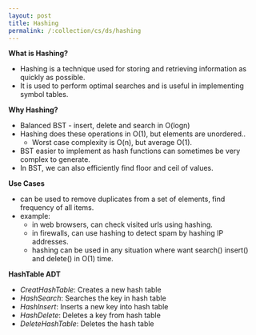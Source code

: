 ```yaml
---
layout: post
title: Hashing
permalink: /:collection/cs/ds/hashing
---
```


**What is Hashing?**
- Hashing is a technique used for storing and retrieving information as quickly as possible. 
- It is used to perform optimal searches and is useful in implementing symbol tables.

**Why Hashing?**
- Balanced BST - insert, delete and search in O(logn)
- Hashing does these operations in O(1), but elements are unordered..
  - Worst case complexity is O(n), but average O(1).
- BST easier to implement as hash functions can sometimes be very complex to generate.
- In BST, we can also efficiently find floor and ceil of values.

**Use Cases**
- can be used to remove duplicates from a set of elements, find frequency of all items.
- example: 
    - in web browsers, can check visited urls using hashing. 
    - in firewalls, can use hashing to detect spam by hashing IP addresses.
    - hashing can be used in any situation where want search() insert() and delete() in O(1) time.

**HashTable ADT**
- *CreatHashTable*: Creates a new hash table
- *HashSearch*: Searches the key in hash table
- *Hashlnsert*: Inserts a new key into hash table
- *HashDelete*: Deletes a key from hash table
- *DeleteHashTable*: Deletes the hash table
